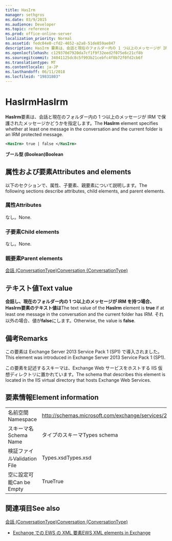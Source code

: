 ```yaml
---
title: HasIrm
manager: sethgros
ms.date: 03/9/2015
ms.audience: Developer
ms.topic: reference
ms.prod: office-online-server
localization_priority: Normal
ms.assetid: fedc04e0-cfd2-4652-a2a8-51de859ae847
description: HasIrm 要素は、会話と現在のフォルダー内の 1 つ以上のメッセージが IRM で保護されたメッセージかどうかを指定します。
ms.openlocfilehash: c129370d7920da7cf1f9f32eed2f075e6c21cf8b
ms.sourcegitcommit: 34041125dc8c5f993b21cebfc4f8b72f0fd2cb6f
ms.translationtype: MT
ms.contentlocale: ja-JP
ms.lasthandoff: 06/11/2018
ms.locfileid: "19831803"
---
```

# <a name="hasirm"></a><span data-ttu-id="0492a-103">HasIrm</span><span class="sxs-lookup"><span data-stu-id="0492a-103">HasIrm</span></span>

<span data-ttu-id="0492a-104">**HasIrm**要素は、会話と現在のフォルダー内の 1 つ以上のメッセージが IRM で保護されたメッセージかどうかを指定します。</span><span class="sxs-lookup"><span data-stu-id="0492a-104">The **HasIrm** element specifies whether at least one message in the conversation and the current folder is an IRM protected message.</span></span> 
  
```XML
<HasIrm> true | false </HasIrm>
```

 <span data-ttu-id="0492a-105">**ブール型 (Boolean)**</span><span class="sxs-lookup"><span data-stu-id="0492a-105">**Boolean**</span></span>
## <a name="attributes-and-elements"></a><span data-ttu-id="0492a-106">属性および要素</span><span class="sxs-lookup"><span data-stu-id="0492a-106">Attributes and elements</span></span>

<span data-ttu-id="0492a-107">以下のセクションで、属性、子要素、親要素について説明します。</span><span class="sxs-lookup"><span data-stu-id="0492a-107">The following sections describe attributes, child elements, and parent elements.</span></span>
  
### <a name="attributes"></a><span data-ttu-id="0492a-108">属性</span><span class="sxs-lookup"><span data-stu-id="0492a-108">Attributes</span></span>

<span data-ttu-id="0492a-109">なし。</span><span class="sxs-lookup"><span data-stu-id="0492a-109">None.</span></span>
  
### <a name="child-elements"></a><span data-ttu-id="0492a-110">子要素</span><span class="sxs-lookup"><span data-stu-id="0492a-110">Child elements</span></span>

<span data-ttu-id="0492a-111">なし。</span><span class="sxs-lookup"><span data-stu-id="0492a-111">None.</span></span>
  
### <a name="parent-elements"></a><span data-ttu-id="0492a-112">親要素</span><span class="sxs-lookup"><span data-stu-id="0492a-112">Parent elements</span></span>

[<span data-ttu-id="0492a-113">会話 (ConversationType)</span><span class="sxs-lookup"><span data-stu-id="0492a-113">Conversation (ConversationType)</span></span>](conversation-conversationtype.md)
  
## <a name="text-value"></a><span data-ttu-id="0492a-114">テキスト値</span><span class="sxs-lookup"><span data-stu-id="0492a-114">Text value</span></span>

<span data-ttu-id="0492a-115">**会話し、現在のフォルダー内の 1 つ以上のメッセージが IRM を持つ場合、 **HasIrm**要素のテキスト値は**</span><span class="sxs-lookup"><span data-stu-id="0492a-115">The text value of the **HasIrm** element is **true** if at least one message in the conversation and the current folder has IRM.</span></span> <span data-ttu-id="0492a-116">それ以外の場合、値が**false**にします。</span><span class="sxs-lookup"><span data-stu-id="0492a-116">Otherwise, the value is **false**.</span></span>
  
## <a name="remarks"></a><span data-ttu-id="0492a-117">備考</span><span class="sxs-lookup"><span data-stu-id="0492a-117">Remarks</span></span>

<span data-ttu-id="0492a-118">この要素は Exchange Server 2013 Service Pack 1 (SP1) で導入されました。</span><span class="sxs-lookup"><span data-stu-id="0492a-118">This element was introduced in Exchange Server 2013 Service Pack 1 (SP1).</span></span>
  
<span data-ttu-id="0492a-119">この要素を記述するスキーマは、Exchange Web サービスをホストする IIS 仮想ディレクトリに置かれています。</span><span class="sxs-lookup"><span data-stu-id="0492a-119">The schema that describes this element is located in the IIS virtual directory that hosts Exchange Web Services.</span></span>
  
## <a name="element-information"></a><span data-ttu-id="0492a-120">要素情報</span><span class="sxs-lookup"><span data-stu-id="0492a-120">Element information</span></span>

|||
|:-----|:-----|
|<span data-ttu-id="0492a-121">名前空間</span><span class="sxs-lookup"><span data-stu-id="0492a-121">Namespace</span></span>  <br/> |http://schemas.microsoft.com/exchange/services/2006/types  <br/> |
|<span data-ttu-id="0492a-122">スキーマ名</span><span class="sxs-lookup"><span data-stu-id="0492a-122">Schema Name</span></span>  <br/> |<span data-ttu-id="0492a-123">タイプのスキーマ</span><span class="sxs-lookup"><span data-stu-id="0492a-123">Types schema</span></span>  <br/> |
|<span data-ttu-id="0492a-124">検証ファイル</span><span class="sxs-lookup"><span data-stu-id="0492a-124">Validation File</span></span>  <br/> |<span data-ttu-id="0492a-125">Types.xsd</span><span class="sxs-lookup"><span data-stu-id="0492a-125">Types.xsd</span></span>  <br/> |
|<span data-ttu-id="0492a-126">空に設定可能</span><span class="sxs-lookup"><span data-stu-id="0492a-126">Can be Empty</span></span>  <br/> |<span data-ttu-id="0492a-127">True</span><span class="sxs-lookup"><span data-stu-id="0492a-127">True</span></span>  <br/> |
   
## <a name="see-also"></a><span data-ttu-id="0492a-128">関連項目</span><span class="sxs-lookup"><span data-stu-id="0492a-128">See also</span></span>



[<span data-ttu-id="0492a-129">会話 (ConversationType)</span><span class="sxs-lookup"><span data-stu-id="0492a-129">Conversation (ConversationType)</span></span>](conversation-conversationtype.md)


- [<span data-ttu-id="0492a-130">Exchange での EWS の XML 要素</span><span class="sxs-lookup"><span data-stu-id="0492a-130">EWS XML elements in Exchange</span></span>](ews-xml-elements-in-exchange.md)

